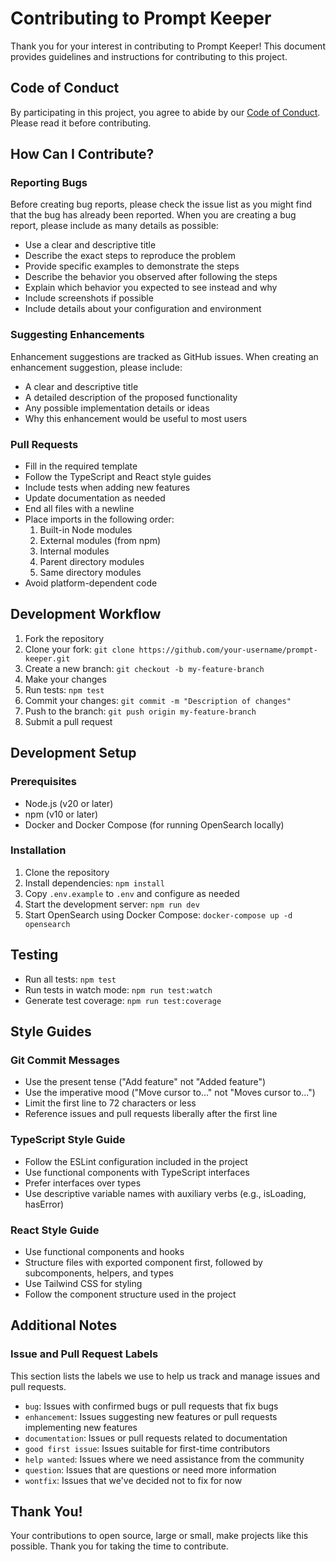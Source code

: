 # Contributing to Prompt Keeper

Thank you for your interest in contributing to Prompt Keeper! This document provides guidelines and instructions for contributing to this project.

## Code of Conduct

By participating in this project, you agree to abide by our [Code of Conduct](CODE_OF_CONDUCT.md). Please read it before contributing.

## How Can I Contribute?

### Reporting Bugs

Before creating bug reports, please check the issue list as you might find that the bug has already been reported. When you are creating a bug report, please include as many details as possible:

- Use a clear and descriptive title
- Describe the exact steps to reproduce the problem
- Provide specific examples to demonstrate the steps
- Describe the behavior you observed after following the steps
- Explain which behavior you expected to see instead and why
- Include screenshots if possible
- Include details about your configuration and environment

### Suggesting Enhancements

Enhancement suggestions are tracked as GitHub issues. When creating an enhancement suggestion, please include:

- A clear and descriptive title
- A detailed description of the proposed functionality
- Any possible implementation details or ideas
- Why this enhancement would be useful to most users

### Pull Requests

- Fill in the required template
- Follow the TypeScript and React style guides
- Include tests when adding new features
- Update documentation as needed
- End all files with a newline
- Place imports in the following order:
  1. Built-in Node modules
  2. External modules (from npm)
  3. Internal modules
  4. Parent directory modules
  5. Same directory modules
- Avoid platform-dependent code

## Development Workflow

1. Fork the repository
2. Clone your fork: `git clone https://github.com/your-username/prompt-keeper.git`
3. Create a new branch: `git checkout -b my-feature-branch`
4. Make your changes
5. Run tests: `npm test`
6. Commit your changes: `git commit -m "Description of changes"`
7. Push to the branch: `git push origin my-feature-branch`
8. Submit a pull request

## Development Setup

### Prerequisites

- Node.js (v20 or later)
- npm (v10 or later)
- Docker and Docker Compose (for running OpenSearch locally)

### Installation

1. Clone the repository
2. Install dependencies: `npm install`
3. Copy `.env.example` to `.env` and configure as needed
4. Start the development server: `npm run dev`
5. Start OpenSearch using Docker Compose: `docker-compose up -d opensearch`

## Testing

- Run all tests: `npm test`
- Run tests in watch mode: `npm run test:watch`
- Generate test coverage: `npm run test:coverage`

## Style Guides

### Git Commit Messages

- Use the present tense ("Add feature" not "Added feature")
- Use the imperative mood ("Move cursor to..." not "Moves cursor to...")
- Limit the first line to 72 characters or less
- Reference issues and pull requests liberally after the first line

### TypeScript Style Guide

- Follow the ESLint configuration included in the project
- Use functional components with TypeScript interfaces
- Prefer interfaces over types
- Use descriptive variable names with auxiliary verbs (e.g., isLoading, hasError)

### React Style Guide

- Use functional components and hooks
- Structure files with exported component first, followed by subcomponents, helpers, and types
- Use Tailwind CSS for styling
- Follow the component structure used in the project

## Additional Notes

### Issue and Pull Request Labels

This section lists the labels we use to help us track and manage issues and pull requests.

- `bug`: Issues with confirmed bugs or pull requests that fix bugs
- `enhancement`: Issues suggesting new features or pull requests implementing new features
- `documentation`: Issues or pull requests related to documentation
- `good first issue`: Issues suitable for first-time contributors
- `help wanted`: Issues where we need assistance from the community
- `question`: Issues that are questions or need more information
- `wontfix`: Issues that we've decided not to fix for now

## Thank You!

Your contributions to open source, large or small, make projects like this possible. Thank you for taking the time to contribute.
